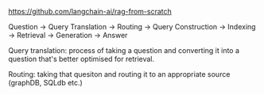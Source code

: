 https://github.com/langchain-ai/rag-from-scratch

Question $\rightarrow$ Query Translation $\rightarrow$ Routing $\rightarrow$ Query Construction $\rightarrow$ Indexing $\rightarrow$ Retrieval $\rightarrow$ Generation $\rightarrow$ Answer

Query translation: process of taking a question and converting it into a question that's better optimised for retrieval.

Routing: taking that quesiton and routing it to an appropriate source (graphDB, SQLdb etc.)
